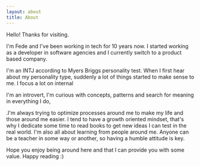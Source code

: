 ```yaml
---
layout: about
title: About
---
```



Hello! Thanks for visiting.

I'm Fede and I've been working in tech for 10 years now. I started working as a developer in software agencies and I currently switch to a product based company.

I'm an INTJ according to Myers Briggs personality test. When I first hear about my personality type, suddenly a lot of things started to make sense to me. I focus a lot on internal 


 I'm an introvert, I'm curious with concepts, patterns and search for meaning in everything I do, 

.I'm always trying to optimize processes around me to make my life and those around me easier.
I tend to have a growth oriented mindset, that's why I dedicate some time to read books to get new ideas I can test in the real world.
I'm also all about learning from people around me. Anyone can be a teacher in some way or another, so having a humble attitude is key.

Hope you enjoy being around here and that I can provide you with some value. Happy reading :)

